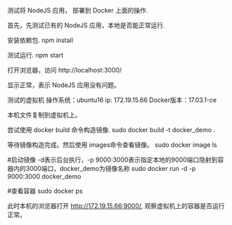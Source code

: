 测试将 NodeJS 应用， 部署到 Docker 上面的操作.


首先，先测试已有的 NodeJS 应用，本地是否能正常运行.

安装依赖包.
npm install

测试运行.
npm start

打开浏览器，访问 http://localhost:3000/

显示正常，表示 NodeJS 应用没有问题。






测试的虚拟机
操作系统：ubuntu16
ip: 172.19.15.66
Docker版本：17.03.1-ce

本机文件复制到虚拟机上。

尝试使用 docker build 命令构造镜像.
sudo docker build -t docker_demo .

等待镜像构造完成。然后使用 images命令查看镜像。
sudo docker image ls

#启动镜像 -d表示后台执行，-p 9000:3000表示指定本地的9000端口隐射到容器内的3000端口，docker_demo为镜像名称
sudo docker run -d -p 9000:3000 docker_demo

#查看容器
sudo docker ps


此时本机的浏览器打开 http://172.19.15.66:9000/, 观察虚拟机上的容器是否运行正常。


